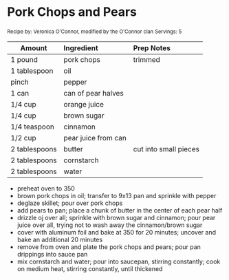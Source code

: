 # Pork Chops and Pears

<small>Recipe by: Veronica O'Connor, modified by the O'Connor clan</small>
<small>Servings: 5</small>

| Amount        | Ingredient          | Prep Notes            |
| ------------- | :------------------ | :-------------------- |
| 1 pound       | pork chops          | trimmed               |
| 1 tablespoon  | oil                 |                       |
| pinch         | pepper              |                       |
| 1 can         | can of pear halves  |                       |
| 1/4 cup       | orange juice        |                       |
| 1/4 cup       | brown sugar         |                       |
| 1/4 teaspoon  | cinnamon            |                       |
| 1/2 cup       | pear juice from can |                       |
| 2 tablespoons | butter              | cut into small pieces |
| 2 tablespoons | cornstarch          |                       |
| 2 tablespoons | water               |                       |

- preheat oven to 350
- brown pork chops in oil; transfer to 9x13 pan and sprinkle with pepper
- deglaze skillet; pour over pork chops
- add pears to pan; place a chunk of butter in the center of each pear half
- drizzle oj over all; sprinkle with brown sugar and cinnamon; pour pear juice over all, trying not to wash away the cinnamon/brown sugar
- cover with aluminum foil and bake at 350 for 20 minutes; uncover and bake an additional 20 minutes
- remove from oven and plate the pork chops and pears; pour pan drippings into sauce pan
- mix cornstarch and water; pour into saucepan, stirring constantly; cook on medium heat, stirring constantly, until thickened

